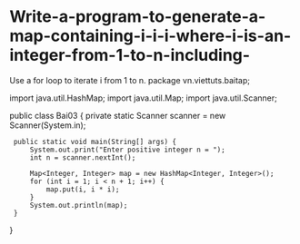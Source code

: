# Write-a-program-to-generate-a-map-containing-i-i-i-where-i-is-an-integer-from-1-to-n-including-
Use a for loop to iterate i from 1 to n.
package vn.viettuts.baitap;
 
import java.util.HashMap;
import java.util.Map;
import java.util.Scanner;
 
public class Bai03 {
     private static Scanner scanner = new Scanner(System.in);
 
     public static void main(String[] args) {
         System.out.print("Enter positive integer n = ");
         int n = scanner.nextInt();
         
         Map<Integer, Integer> map = new HashMap<Integer, Integer>();
         for (int i = 1; i < n + 1; i++) {
             map.put(i, i * i);
         }
         System.out.println(map);
     }
}
